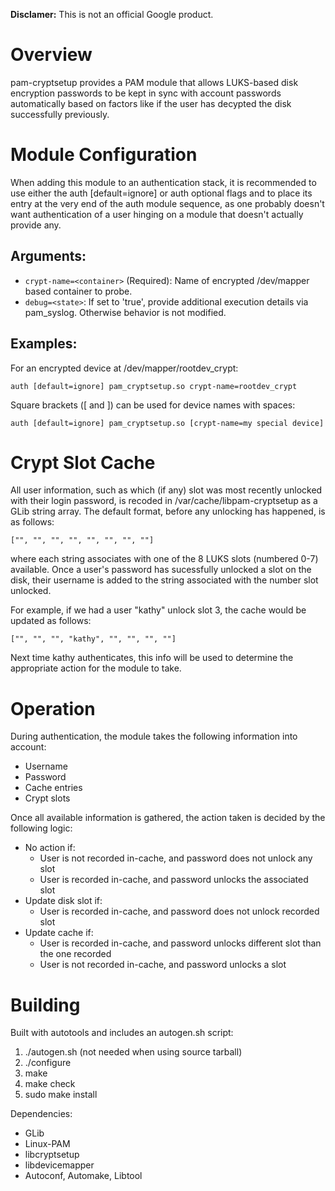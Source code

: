 
**Disclamer:** This is not an official Google product.

# Overview

pam-cryptsetup provides a PAM module that allows LUKS-based disk encryption passwords to be
kept in sync with account passwords automatically based on factors like if the user has
decypted the disk successfully previously.

# Module Configuration
When adding this module to an authentication stack, it is recommended to use either the auth [default=ignore] or auth optional flags and to place its entry at the very end of the auth module sequence, as one probably doesn't want authentication of a user hinging on a module that doesn't actually provide any.

## Arguments:
* `crypt-name=<container>` (Required): Name of encrypted /dev/mapper based container to probe.
* `debug=<state>`: If set to 'true', provide additional execution details via pam_syslog. Otherwise behavior is not modified.

## Examples:
For an encrypted device at /dev/mapper/rootdev_crypt:
```
auth [default=ignore] pam_cryptsetup.so crypt-name=rootdev_crypt
```
Square brackets ([ and ]) can be used for device names with spaces:
```
auth [default=ignore] pam_cryptsetup.so [crypt-name=my special device]
```
# Crypt Slot Cache
All user information, such as which (if any) slot was most recently unlocked with their login password, is recoded in /var/cache/libpam-cryptsetup as a GLib string array.
The default format, before any unlocking has happened, is as follows:
```
["", "", "", "", "", "", "", ""]
```
where each string associates with one of the 8 LUKS slots (numbered 0-7) available. Once a user's password has sucessfully unlocked a slot on the disk, their username is added to the string associated with the number slot unlocked.

For example, if we had a user "kathy" unlock slot 3, the cache would be updated as follows:
```
["", "", "", "kathy", "", "", "", ""]
```
Next time kathy authenticates, this info will be used to determine the appropriate action for the module to take.

# Operation
During authentication, the module takes the following information into account:
* Username
* Password
* Cache entries
* Crypt slots

Once all available information is gathered, the action taken is decided by the following logic:
* No action if:
  * User is not recorded in-cache, and password does not unlock any slot
  * User is recorded in-cache, and password unlocks the associated slot
* Update disk slot if:
  * User is recorded in-cache, and password does not unlock recorded slot
* Update cache if:
  * User is recorded in-cache, and password unlocks different slot than the one recorded
  * User is not recorded in-cache, and password unlocks a slot

# Building

Built with autotools and includes an autogen.sh script:

1.  ./autogen.sh (not needed when using source tarball)
2.  ./configure
3.  make
4.  make check
5.  sudo make install

Dependencies:

*   GLib
*   Linux-PAM
*   libcryptsetup
*   libdevicemapper
*   Autoconf, Automake, Libtool
